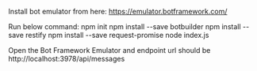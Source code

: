 Install bot emulator from here:
https://emulator.botframework.com/

Run below command: 
npm init
npm install --save botbuilder
npm install --save restify
npm install --save request-promise
node index.js

Open the Bot Framework Emulator and endpoint url should be http://localhost:3978/api/messages
